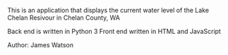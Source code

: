 This is an application that displays the current water level of the Lake Chelan Resivour in Chelan County, WA

Back end is written in Python 3
Front end written in HTML and JavaScript

Author: James Watson
